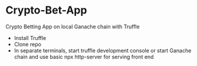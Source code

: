 # Crypto-Bet-App
Crypto Betting App on local Ganache chain with Truffle

- Install Truffle
- Clone repo
- In separate terminals, start truffle development console or start Ganache chain and use basic npx http-server for serving front end
